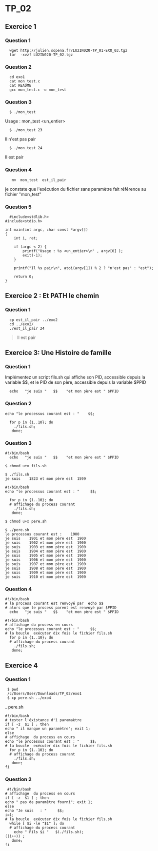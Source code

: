 # TP_02


## Exercice 1

### Question 1
```shell
  wget http://julien.sopena.fr/LU2IN020-TP_01-EXO_03.tgz
  tar  -xvzf LU2IN020-TP_02.tgz
```
 
### Question 2
```shell
  cd exo1
  cat mon_test.c
  cat README
  gcc mon_test.c -o mon_test
```



### Question 3

```shell
  $	./mon_test 
```
   Usage : mon_test <un_entier>
```shell
  $	./mon_test 23
```
   Il n'est pas pair
```shell
  $	./mon_test 24
```
   Il est pair


### Question 4
```shell
   mv  mon_test  est_il_pair 
```
je constate que l'exécution du fichier sans paramètre fait référence au fichier  "mon_test"

### Question 5
```shell
  #include<stdlib.h>
#include<stdio.h>

int main(int argc, char const *argv[])
{
	int i, ret;

	if (argc < 2) {
		printf("Usage : %s <un_entier>\n" , argv[0] );
		exit(-1);
	}

	printf("Il %s pair\n", atoi(argv[1]) % 2 ? "n'est pas" : "est");

	return 0;
} 
```


##  Exercice 2 : Et PATH le chemin
### Question 1

```shell
  cp est_il_pair ../exo2
  cd ../exo2/
  ./est_il_pair 24
```
> Il est pair




## Exercice 3:  Une Histoire de famille
### Question 1
Implémentez un script fils.sh qui affiche son PID, accessible depuis la variable $$, et le PID de son père, accessible depuis la variable $PPID
```shell
  echo   "je suis "   $$    "et mon père est " $PPID
```
### Question 2
```shell
echo "le processus courant est : "    $$;

  for p in {1..10}; do
    ./fils.sh;
   done;
```

### Question 3
```shell
#!/bin/bash
  echo   "je suis "   $$    "et mon père est " $PPID
```
```shell
$ chmod u+x fils.sh

$ ./fils.sh
je suis    1823 et mon père est  1599
```


```shell
#!/bin/bash
echo "le processus courant est : "     $$;

  for p in {1..10}; do
  # affichage du process courant
    ./fils.sh;
   done;

```


```shell
$ chmod u+x pere.sh

$ ./pere.sh
le processus courant est :    1900
je suis    1901 et mon père est  1900
je suis    1902 et mon père est  1900
je suis    1903 et mon père est  1900
je suis    1904 et mon père est  1900
je suis    1905 et mon père est  1900
je suis    1906 et mon père est  1900
je suis    1907 et mon père est  1900
je suis    1908 et mon père est  1900
je suis    1909 et mon père est  1900
je suis    1910 et mon père est  1900

```

### Question 4
```shell
#!/bin/bash
# la process courant est renvoyé par  echo $$
# alors que le process parent est renvoyé par $PPID
  echo   "je suis "   $$    "et mon père est " $PPID
```

```shell
#!/bin/bash
# affichage du process en cours
echo "le processus courant est : "     $$;
# la boucle  exécuter dix fois le fichier fils.sh
  for p in {1..10}; do
  # affichage du process courant
    ./fils.sh;
   done;
```

##  Exercice 4
### Question 1
```shell
 $ pwd
 /c/Users/User/Downloads/TP_02/exo1
 $ cp pere.sh ../exo4
```

_ pere.sh
```shell
#!/bin/bash
# tester l'éxistance d'1 paramaètre
if [ -z  $1 ] ; then
echo " il manque un paramètre"; exit 1;
else
# affichage  du process en cours
echo "le processus courant est : "     $$;
# la boucle  exécuter dix fois le fichier fils.sh
  for p in {1..10}; do
  # affichage du process courant
    ./fils.sh;
   done;
fi

```


### Question 2
```shell
 #!/bin/bash
# affichage  du process en cours
if [ -z  $1 ] ; then
echo " pas de paramètre fourni"; exit 1;
else
echo "Je suis   : "     $$;
i=1;
# la boucle  exécuter dix fois le fichier fils.sh
  while [ $i -le "$1" ]; do
  # affichage du process courant
    echo " Fils $i "   $(./fils.sh);
((i++)) ;
   done;
fi

```
